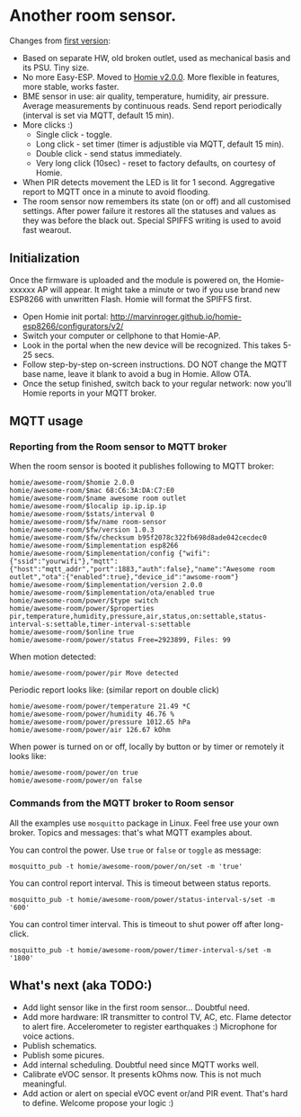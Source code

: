 # Another room sensor.

Changes from [first version](https://github.com/igrowing/esp8266_smart_home/tree/master/modules/room_sensor):
- Based on separate HW, old broken outlet, used as mechanical basis and its PSU. Tiny size.
- No more Easy-ESP. Moved to [Homie v2.0.0](https://github.com/marvinroger/homie-esp8266). More flexible in features, more stable, works faster.
- BME sensor in use: air quality, temperature, humidity, air pressure. Average measurements by continuous reads. Send report periodically (interval is set via MQTT, default 15 min).
- More clicks :)
  - Single click - toggle.
  - Long click - set timer (timer is adjustible via MQTT, default 15 min).
  - Double click - send status immediately.
  - Very long click (10sec) - reset to factory defaults, on courtesy of Homie.
- When PIR detects movement the LED is lit for 1 second. Aggregative report to MQTT once in a minute to avoid flooding.
- The room sensor now remembers its state (on or off) and all customised settings. After power failure it restores all the statuses and values as they was before the black out. Special SPIFFS writing is used to avoid fast wearout. 

## Initialization
Once the firmware is uploaded and the module is powered on, the Homie-xxxxxx AP will appear. It might take a minute or two if you use brand new ESP8266 with unwritten Flash. Homie will format the SPIFFS first.
- Open Homie init portal: http://marvinroger.github.io/homie-esp8266/configurators/v2/
- Switch your computer or cellphone to that Homie-AP.
- Look in the portal when the new device will be recognized. This takes 5-25 secs.
- Follow step-by-step on-screen instructions. DO NOT change the MQTT base name, leave it blank to avoid a bug in Homie. Allow OTA.
- Once the setup finished, switch back to your regular network: now you'll Homie reports in your MQTT broker.

## MQTT usage
### Reporting from the Room sensor to MQTT broker
When the room sensor is booted it publishes following to MQTT broker:
```
homie/awesome-room/$homie 2.0.0
homie/awesome-room/$mac 68:C6:3A:DA:C7:E0
homie/awesome-room/$name awesome room outlet
homie/awesome-room/$localip ip.ip.ip.ip
homie/awesome-room/$stats/interval 0
homie/awesome-room/$fw/name room-sensor
homie/awesome-room/$fw/version 1.0.3
homie/awesome-room/$fw/checksum b95f2078c322fb698d8ade042cecdec0
homie/awesome-room/$implementation esp8266
homie/awesome-room/$implementation/config {"wifi":{"ssid":"yourwifi"},"mqtt":{"host":"mqtt_addr","port":1883,"auth":false},"name":"Awesome room outlet","ota":{"enabled":true},"device_id":"awsome-room"}
homie/awesome-room/$implementation/version 2.0.0
homie/awesome-room/$implementation/ota/enabled true
homie/awesome-room/power/$type switch
homie/awesome-room/power/$properties pir,temperature,humidity,pressure,air,status,on:settable,status-interval-s:settable,timer-interval-s:settable
homie/awesome-room/$online true
homie/awesome-room/power/status Free=2923899, Files: 99
```
When motion detected:
```
homie/awesome-room/power/pir Move detected
```

Periodic report looks like: (similar report on double click)
```
homie/awesome-room/power/temperature 21.49 *C
homie/awesome-room/power/humidity 46.76 %
homie/awesome-room/power/pressure 1012.65 hPa
homie/awesome-room/power/air 126.67 kOhm
```

When power is turned on or off, locally by button or by timer or remotely it looks like:
```
homie/awesome-room/power/on true
homie/awesome-room/power/on false
```

### Commands from the MQTT broker to Room sensor
All the examples use `mosquitto` package in Linux. Feel free use your own broker. Topics and messages: that's what MQTT examples about.

You can control the power. Use `true` or `false` or `toggle` as message:
```
mosquitto_pub -t homie/awesome-room/power/on/set -m 'true'
```

You can control report interval. This is timeout between status reports.
```
mosquitto_pub -t homie/awesome-room/power/status-interval-s/set -m '600'
```

You can control timer interval. This is timeout to shut power off after long-click.
```
mosquitto_pub -t homie/awesome-room/power/timer-interval-s/set -m '1800'
```

## What's next (aka TODO:)
- Add light sensor like in the first room sensor... Doubtful need.
- Add more hardware: IR transmitter to control TV, AC, etc. Flame detector to alert fire. Accelerometer to register earthquakes :) Microphone for voice actions.
- Publish schematics.
- Publish some picures.
- Add internal scheduling. Doubtful need since MQTT works well.
- Calibrate eVOC sensor. It presents kOhms now. This is not much meaningful.
- Add action or alert on special eVOC event or/and PIR event. That's hard to define. Welcome propose your logic :)
